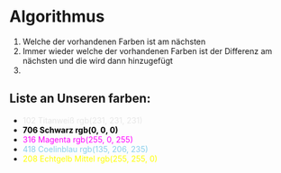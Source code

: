<style>
t { color: rgb(231, 231, 231) }
b { color: rgb(0, 0, 0) }
m { color: rgb(255, 0, 255) }
c { color:  rgb(135, 206, 235)}
y { color: rgb(255, 255, 0)}
</style>


# Algorithmus
1. Welche der vorhandenen Farben ist am nächsten
2. Immer wieder welche der vorhandenen Farben ist der Differenz am nächsten und die wird dann hinzugefügt
3. 

## Liste an Unseren farben:
- <t> 102 Titanweiß rgb(231, 231, 231)</t>
- <b> 706 Schwarz rgb(0, 0, 0)</b>
- <m> 316 Magenta rgb(255, 0, 255)</m>
- <c> 418 Coelinblau rgb(135, 206, 235)</c>
- <y>208 Echtgelb Mittel rgb(255, 255, 0)</y>